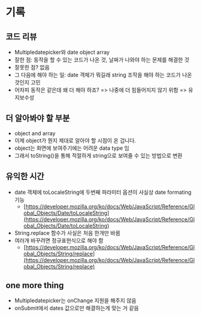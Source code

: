 # 기록

## 코드 리뷰

- Multipledatepicker와 date object array
- 잘한 점: 동작을 할 수 있는 코드가 나온 것, 날짜가 나와야 하는 문제를 해결한 것
- 잘못한 점? 없음
- 그 다음에 해야 하는 일: date 객체가 뭐길래 string 조작을 해야 하는 코드가 나온 것인지 고민
- 어차피 동작은 같은데 왜 더 해야 하죠? => 나중에 더 힘들어지지 않기 위함 => 유지보수성

## 더 알아봐야 할 부분

- object and array
- 이제 object가 뭔지 제대로 알아야 할 시점이 온 겁니다.
- object는 화면에 보여주기에는 어려운 data type 임
- 그래서 toString()을 통해 적절하게 string으로 보여줄 수 있는 방법으로 변환

## 유익한 시간

- date 객체에 toLocaleString에 두번째 파라미터 옵션이 사실상 date formating 기능
  - [https://developer.mozilla.org/ko/docs/Web/JavaScript/Reference/Global_Objects/Date/toLocaleString](https://developer.mozilla.org/ko/docs/Web/JavaScript/Reference/Global_Objects/Date/toLocaleString)
- String.replace 함수가 사실은 처음 한개만 바뀜
- 여러개 바꾸려면 정규표현식으로 해야 함
  - [https://developer.mozilla.org/ko/docs/Web/JavaScript/Reference/Global_Objects/String/replace](https://developer.mozilla.org/ko/docs/Web/JavaScript/Reference/Global_Objects/String/replace)

## one more thing

- Multipledatepicker는 onChange 지원을 해주지 않음
- onSubmit에서 dates 값으로만 해결하는게 맞는 거 같음
